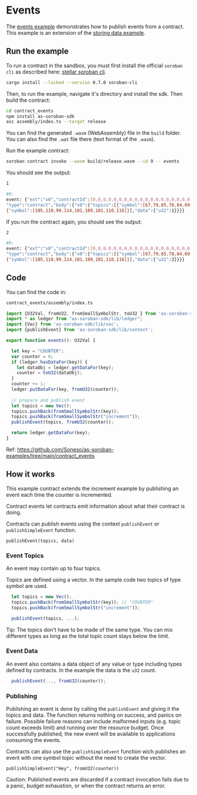 # Events

The [events example](https://github.com/Soneso/as-soroban-examples/tree/main/contract_events) demonstrates how to publish events from a contract. This example is an extension of the [storing data example](https://github.com/Soneso/as-soroban-examples/tree/main/increment).


## Run the example

To run a contract in the sandbox, you must first install the official ```soroban cli``` as described here: [stellar soroban cli](https://github.com/stellar/soroban-cli).

```sh
cargo install --locked --version 0.7.0 soroban-cli
```

Then, to run the example, navigate it's directory and install the sdk. Then build the contract:

```sh
cd contract_events
npm install as-soroban-sdk
asc assembly/index.ts --target release
```

You can find the generated `.wasm` (WebAssembly) file in the `build` folder. You can also find the `.wat` file there (text format of the `.wasm`).

Run the example contract:

```sh
soroban contract invoke --wasm build/release.wasm --id 9 -- events
```

You should see the output:
```sh
1

#0: 
event: {"ext":"v0","contractId":[0,0,0,0,0,0,0,0,0,0,0,0,0,0,0,0,0,0,0,0,0,0,0,0,0,0,0,0,0,0,0,9],
"type":"contract","body":{"v0":{"topics":[{"symbol":[67,79,85,78,84,69,82]},
{"symbol":[105,110,99,114,101,109,101,110,116]}],"data":{"u32":1}}}}
```

If you run the contract again, you should see the output:
```sh
2

#0: 
event: {"ext":"v0","contractId":[0,0,0,0,0,0,0,0,0,0,0,0,0,0,0,0,0,0,0,0,0,0,0,0,0,0,0,0,0,0,0,9],
"type":"contract","body":{"v0":{"topics":[{"symbol":[67,79,85,78,84,69,82]},
{"symbol":[105,110,99,114,101,109,101,110,116]}],"data":{"u32":2}}}}
```

## Code

You can find the code in:

```sh
contract_events/assembly/index.ts
```

```typescript
import {U32Val, fromU32, fromSmallSymbolStr, toU32 } from 'as-soroban-sdk/lib/value';
import * as ledger from "as-soroban-sdk/lib/ledger";
import {Vec} from 'as-soroban-sdk/lib/vec';
import {publishEvent} from 'as-soroban-sdk/lib/context';

export function events(): U32Val {

  let key = "COUNTER";
  var counter = 0;
  if (ledger.hasDataFor(key)) {
    let dataObj = ledger.getDataFor(key);
    counter = toU32(dataObj);
  }
  counter += 1;
  ledger.putDataFor(key, fromU32(counter));
  
  // prepare and publish event
  let topics = new Vec();
  topics.pushBack(fromSmallSymbolStr(key));
  topics.pushBack(fromSmallSymbolStr("increment"));
  publishEvent(topics, fromU32(counter));

  return ledger.getDataFor(key);
}
```

Ref: https://github.com/Soneso/as-soroban-examples/tree/main/contract_events

## How it works

This example contract extends the increment example by publishing an event each time the counter is incremented.

Contract events let contracts emit information about what their contract is doing.

Contracts can publish events using the context ```publishEvent``` or ```publishSimpleEvent```  function.

```publishEvent(topics, data)``` 

### Event Topics

An event may contain up to four topics.

Topics are defined using a vector. In the sample code two topics of type symbol are used.

```typescript
  let topics = new Vec();
  topics.pushBack(fromSmallSymbolStr(key)); // "COUNTER"
  topics.pushBack(fromSmallSymbolStr("increment"));

  publishEvent(topics, ...);
```

Tip: The topics don't have to be made of the same type. You can mix different types as long as the total topic count stays below the limit.

### Event Data

An event also contains a data object of any value or type including types defined by contracts. In the example the data is the `u32` count.

```typescript
  publishEvent(..., fromU32(counter));
```

### Publishing

Publishing an event is done by calling the ```publishEvent``` and giving it the topics and data. The function returns nothing on success, and panics on failure. Possible failure reasons can include malformed inputs (e.g. topic count exceeds limit) and running over the resource budget. Once successfully published, the new event will be available to applications consuming the events.

Contracts can also use the ```publishSimpleEvent``` function wich publishes an event with one symbol topic without the need to create the vector.

```publishSimpleEvent("Hey", fromU32(counter))```

Caution: Published events are discarded if a contract invocation fails due to a panic, budget exhaustion, or when the contract returns an error.
